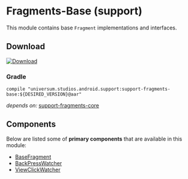 Fragments-Base (support)
===============

This module contains base `Fragment` implementations and interfaces.

## Download ##
[![Download](https://api.bintray.com/packages/universum-studios/android/universum.studios.android.support%3Asupport-fragments/images/download.svg)](https://bintray.com/universum-studios/android/universum.studios.android.support%3Asupport-fragments/_latestVersion)

### Gradle ###

    compile "universum.studios.android.support:support-fragments-base:${DESIRED_VERSION}@aar"

_depends on:_
[support-fragments-core](https://github.com/universum-studios/android_fragments/tree/support-master/library-core)

## Components ##

Below are listed some of **primary components** that are available in this module:

- [BaseFragment](https://github.com/universum-studios/android_fragments/tree/support-master/library-base/src/main/java/universum/studios/android/support/fragment/BaseFragment.java)
- [BackPressWatcher](https://github.com/universum-studios/android_fragments/tree/support-master/library-base/src/main/java/universum/studios/android/support/fragment/BackPressWatcher.java)
- [ViewClickWatcher](https://github.com/universum-studios/android_fragments/tree/support-master/library-base/src/main/java/universum/studios/android/support/fragment/BackPressWatcher.java)
